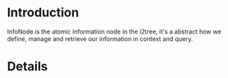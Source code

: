 # Introduction #

InfoNode is the atomic information node in the i2tree, it's a abstract how we define, manage and retrieve our information in context and query.


# Details #